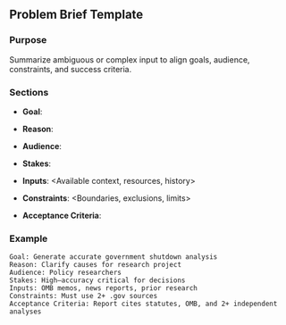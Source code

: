 

## Problem Brief Template

### Purpose

Summarize ambiguous or complex input to align goals, audience, constraints, and success criteria.

### Sections

- **Goal**:
    
- **Reason**:
    
- **Audience**:
    
- **Stakes**:
    
- **Inputs**: <Available context, resources, history>
    
- **Constraints**: <Boundaries, exclusions, limits>
    
- **Acceptance Criteria**:
    

### Example

```
Goal: Generate accurate government shutdown analysis
Reason: Clarify causes for research project
Audience: Policy researchers
Stakes: High—accuracy critical for decisions
Inputs: OMB memos, news reports, prior research
Constraints: Must use 2+ .gov sources
Acceptance Criteria: Report cites statutes, OMB, and 2+ independent analyses
```